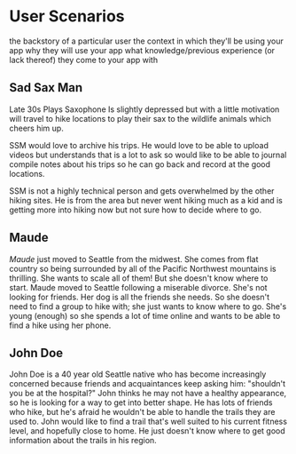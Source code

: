 # User Scenarios

the backstory of a particular user
the context in which they'll be using your app
why they will use your app
what knowledge/previous experience (or lack thereof) they come to your app with

## Sad Sax Man
Late 30s
Plays Saxophone
Is slightly depressed but with a little motivation will travel to hike locations to play their sax to the wildlife animals which cheers him up.

SSM would love to archive his trips. He would love to be able to upload videos but understands that is a lot to ask so would like to be able to journal compile notes about his trips so he can go back and record at the good locations.

SSM is not a highly technical person and gets overwhelmed by the other hiking sites. He is from the area but never went hiking much as a kid and is getting more into hiking now but not sure how to decide where to go.

## Maude
_Maude_ just moved to Seattle from the midwest. She comes from flat country so being surrounded by all of the Pacific Northwest mountains is thrilling. She wants to scale all of them! But she doesn't know where to start. Maude moved to Seattle following a miserable divorce. She's not looking for friends. Her dog is all the friends she needs. So she doesn't need to find a group to hike with; she just wants to know where to go. She's young (enough) so she spends a lot of time online and wants to be able to find a hike using her phone.

## John Doe
John Doe is a 40 year old Seattle native who has become increasingly concerned because friends and acquaintances keep asking him: "shouldn't you be at the hospital?"  John thinks he may not have a healthy appearance, so he is looking for a way to get into better shape. He has lots of friends who hike, but he's afraid he wouldn't be able to handle the trails they are used to.  John would like to find a trail that's well suited to his current fitness level, and hopefully close to home.  He just doesn't know where to get good information about the trails in his region.

